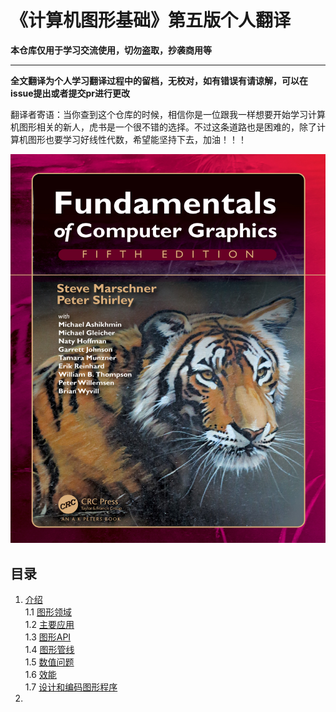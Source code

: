 # 《计算机图形基础》第五版个人翻译

**本仓库仅用于学习交流使用，切勿盗取，抄袭商用等**
****
**全文翻译为个人学习翻译过程中的留档，无校对，如有错误有请谅解，可以在issue提出或者提交pr进行更改**

翻译者寄语：当你查到这个仓库的时候，相信你是一位跟我一样想要开始学习计算机图形相关的新人，虎书是一个很不错的选择。不过这条道路也是困难的，除了计算机图形也要学习好线性代数，希望能坚持下去，加油！！！

<div align=center>
<img src="./img/readme/cover.png">
</div>

## 目录

1. [介绍]()  
    1.1 [图形领域]("../../book/first_Introduction.md#1")  
    1.2 [主要应用]()  
    1.3 [图形API]()  
    1.4 [图形管线]()  
    1.5 [数值问题]()  
    1.6 [效能]()  
    1.7 [设计和编码图形程序]()  
2. 

